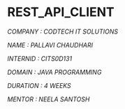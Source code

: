 # REST_API_CLIENT

*COMPANY : CODTECH IT SOLUTIONS*

*NAME : PALLAVI CHAUDHARI*

*INTERNID : CITS0D131*

*DOMAIN : JAVA PROGRAMMING*

*DURATION : 4 WEEKS*

*MENTOR : NEELA SANTOSH*
